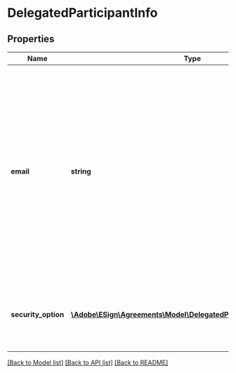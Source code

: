 # DelegatedParticipantInfo

## Properties
Name | Type | Description | Notes
------------ | ------------- | ------------- | -------------
**email** | **string** | Email of the participant. In case of modifying a participant set (PUT) this is a required field. In case of GET, this is the required field and will always be returned unless it is a fax workflow (legacy agreements) that were created using fax as input | [optional] 
**security_option** | [**\Adobe\ESign\Agreements\Model\DelegatedParticipantSecurityOption**](DelegatedParticipantSecurityOption.md) | Security options that apply to the participant. This cannot be changed as part of the PUT call | [optional] 

[[Back to Model list]](../README.md#documentation-for-models) [[Back to API list]](../README.md#documentation-for-api-endpoints) [[Back to README]](../README.md)


